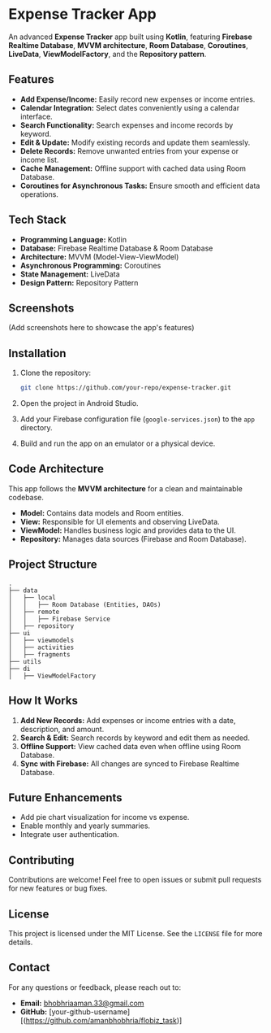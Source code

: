 # Expense Tracker App

An advanced **Expense Tracker** app built using **Kotlin**, featuring **Firebase Realtime Database**, **MVVM architecture**, **Room Database**, **Coroutines**, **LiveData**, **ViewModelFactory**, and the **Repository pattern**.

## Features

- **Add Expense/Income:** Easily record new expenses or income entries.
- **Calendar Integration:** Select dates conveniently using a calendar interface.
- **Search Functionality:** Search expenses and income records by keyword.
- **Edit & Update:** Modify existing records and update them seamlessly.
- **Delete Records:** Remove unwanted entries from your expense or income list.
- **Cache Management:** Offline support with cached data using Room Database.
- **Coroutines for Asynchronous Tasks:** Ensure smooth and efficient data operations.

## Tech Stack

- **Programming Language:** Kotlin
- **Database:** Firebase Realtime Database & Room Database
- **Architecture:** MVVM (Model-View-ViewModel)
- **Asynchronous Programming:** Coroutines
- **State Management:** LiveData
- **Design Pattern:** Repository Pattern

## Screenshots

(Add screenshots here to showcase the app's features)

## Installation

1. Clone the repository:
   ```bash
   git clone https://github.com/your-repo/expense-tracker.git
   ```

2. Open the project in Android Studio.

3. Add your Firebase configuration file (`google-services.json`) to the `app` directory.

4. Build and run the app on an emulator or a physical device.

## Code Architecture

This app follows the **MVVM architecture** for a clean and maintainable codebase.

- **Model:** Contains data models and Room entities.
- **View:** Responsible for UI elements and observing LiveData.
- **ViewModel:** Handles business logic and provides data to the UI.
- **Repository:** Manages data sources (Firebase and Room Database).

## Project Structure

```plaintext
.
├── data
│   ├── local
│   │   ├── Room Database (Entities, DAOs)
│   ├── remote
│   │   ├── Firebase Service
│   ├── repository
├── ui
│   ├── viewmodels
│   ├── activities
│   ├── fragments
├── utils
├── di
│   ├── ViewModelFactory
```

## How It Works

1. **Add New Records:** Add expenses or income entries with a date, description, and amount.
2. **Search & Edit:** Search records by keyword and edit them as needed.
3. **Offline Support:** View cached data even when offline using Room Database.
4. **Sync with Firebase:** All changes are synced to Firebase Realtime Database.

## Future Enhancements

- Add pie chart visualization for income vs expense.
- Enable monthly and yearly summaries.
- Integrate user authentication.

## Contributing

Contributions are welcome! Feel free to open issues or submit pull requests for new features or bug fixes.

## License

This project is licensed under the MIT License. See the `LICENSE` file for more details.

## Contact

For any questions or feedback, please reach out to:
- **Email:** bhobhriaaman.33@gmail.com
- **GitHub:** [your-github-username][(https://github.com/amanbhobhria/flobiz_task)]

